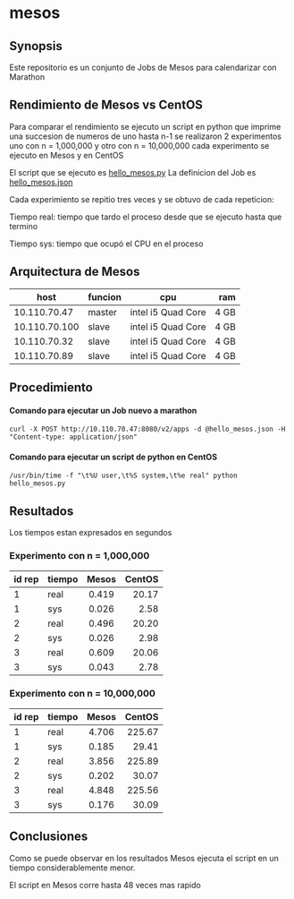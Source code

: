 # mesos

## Synopsis
Este repositorio es un conjunto de Jobs de Mesos para calendarizar con Marathon

## Rendimiento de Mesos vs CentOS
Para comparar el rendimiento se ejecuto un script en python que imprime una succesion de numeros de uno hasta n-1
se realizaron 2 experimentos uno con n = 1,000,000 y otro con n = 10,000,000
cada experimento se ejecuto en Mesos y en CentOS

El script que se ejecuto es [hello_mesos.py](https://github.com/OswaldoCuzSimon/mesos/blob/master/hello_mesos.py)
La definicion del Job es [hello_mesos.json](https://github.com/OswaldoCuzSimon/mesos/blob/master/hello_mesos.json)

Cada experimiento se repitio tres veces y se obtuvo de cada repeticion:

Tiempo real: tiempo que tardo el proceso desde que se ejecuto hasta que termino

Tiempo sys:  tiempo  que ocupó el CPU en el proceso

## Arquitectura de Mesos

|host| funcion   |      cpu      |  ram |
|------|----------|:-------------:|------:|
|10.110.70.47 |  master | intel i5 Quad Core| 4 GB |
|10.110.70.100|  slave  | intel i5 Quad Core| 4 GB |
|10.110.70.32 |  slave  | intel i5 Quad Core| 4 GB |
|10.110.70.89 |  slave  | intel i5 Quad Core| 4 GB |

## Procedimiento

#### Comando para ejecutar un Job nuevo a marathon
```shell
curl -X POST http://10.110.70.47:8080/v2/apps -d @hello_mesos.json -H "Content-type: application/json"
```

#### Comando para ejecutar un script de python en CentOS
```shell
/usr/bin/time -f "\t%U user,\t%S system,\t%e real" python hello_mesos.py
```

## Resultados
Los tiempos estan expresados en segundos

### Experimento con n = 1,000,000

|id rep| tiempo   |      Mesos      |  CentOS |
|------|----------|:-------------:|------:|
|1| real | 0.419 | 20.17  |
|1|  sys | 0.026 | 2.58   |
|2| real | 0.496 | 20.20  |
|2|  sys | 0.026 | 2.98   |
|3| real | 0.609 | 20.06  |
|3|  sys | 0.043 | 2.78   |

### Experimento con n = 10,000,000

|id rep| tiempo   |      Mesos      |  CentOS |
|------|----------|:-------------:|------:|
|1| real | 4.706 | 225.67 |
|1|  sys | 0.185 | 29.41  |
|2| real | 3.856 | 225.89 |
|2|  sys | 0.202 | 30.07  |
|3| real | 4.848 | 225.56 |
|3|  sys | 0.176 | 30.09  |

## Conclusiones

Como se puede observar en los resultados Mesos ejecuta el script en un tiempo 
considerablemente menor.

El script en Mesos corre hasta 48 veces mas rapido
